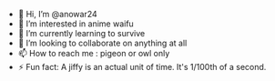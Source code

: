 - 👋 Hi, I’m @anowar24
- 👀 I’m interested in anime waifu
- 🌱 I’m currently learning to survive
- 💞️ I’m looking to collaborate on anything at all
- 📫 How to reach me : pigeon or owl only
- ⚡ Fun fact: A jiffy is an actual unit of time. It's 1/100th of a second.

<!---
iamskyboy24/iamskyboy24 is a ✨ special ✨ repository because its `README.md` (this file) appears on your GitHub profile.
You can click the Preview link to take a look at your changes.
--->
